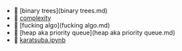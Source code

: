 * 📄 [binary trees](binary trees.md)
* 📄 [complexity](complexity.md)
* 📄 [fucking algo](fucking algo.md)
* 📄 [heap aka priority queue](heap aka priority queue.md)
* 📄 [karatsuba.ipynb](karatsuba.ipynb)
